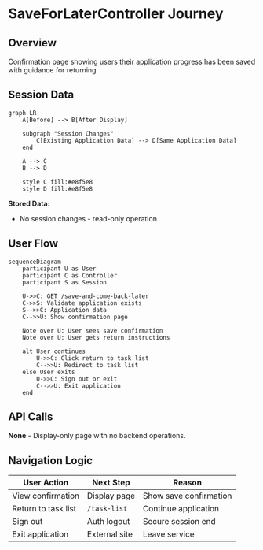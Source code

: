 # SaveForLaterController Journey

## Overview

Confirmation page showing users their application progress has been saved with guidance for returning.

## Session Data

```mermaid
graph LR
    A[Before] --> B[After Display]
    
    subgraph "Session Changes"
        C[Existing Application Data] --> D[Same Application Data]
    end
    
    A --> C
    B --> D
    
    style C fill:#e8f5e8
    style D fill:#e8f5e8
```

**Stored Data:**

- No session changes - read-only operation

## User Flow

```mermaid
sequenceDiagram
    participant U as User
    participant C as Controller
    participant S as Session
    
    U->>C: GET /save-and-come-back-later
    C->>S: Validate application exists
    S-->>C: Application data
    C-->>U: Show confirmation page
    
    Note over U: User sees save confirmation
    Note over U: User gets return instructions
    
    alt User continues
        U->>C: Click return to task list
        C-->>U: Redirect to task list
    else User exits
        U->>C: Sign out or exit
        C-->>U: Exit application
    end
```

## API Calls

**None** - Display-only page with no backend operations.

## Navigation Logic

| User Action | Next Step | Reason |
|-------------|-----------|--------|
| View confirmation | Display page | Show save confirmation |
| Return to task list | `/task-list` | Continue application |
| Sign out | Auth logout | Secure session end |
| Exit application | External site | Leave service |
